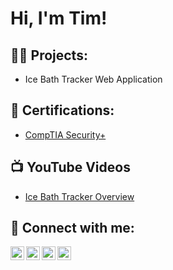 <h1>Hi, I'm Tim!</h1>

<h2>👨‍💻 Projects:</h2>

- Ice Bath Tracker Web Application

<h2>📄 Certifications:</h2>

- [CompTIA Security+](https://github.com/user-attachments/assets/9820931e-365d-4eb3-b0d7-a06c41db4bb8)

<h2>📺 YouTube Videos</h2>

- [Ice Bath Tracker Overview](https://www.youtube.com/watch?v=VA67-4BX1Tw)

<h2> 🤳 Connect with me:</h2>

[<img align="left" alt="JoshMadakor | YouTube" width="22px" src="https://cdn.jsdelivr.net/npm/simple-icons@v3/icons/youtube.svg" />][youtube]
[<img align="left" alt="JoshMadakor | Twitter" width="22px" src="https://cdn.jsdelivr.net/npm/simple-icons@v3/icons/twitter.svg" />][twitter]
[<img align="left" alt="JoshMadakor | LinkedIn" width="22px" src="https://cdn.jsdelivr.net/npm/simple-icons@v3/icons/linkedin.svg" />][linkedin]
[<img align="left" alt="JoshMadakor | Instagram" width="22px" src="https://cdn.jsdelivr.net/npm/simple-icons@v3/icons/instagram.svg" />][instagram]

[twitter]: https://twitter.com/joshmadakor
[youtube]: https://www.youtube.com/c/joshmadakor
[instagram]: https://www.instagram.com/joshmadakor/
[linkedin]: https://linkedin.com/in/joshmadakor
